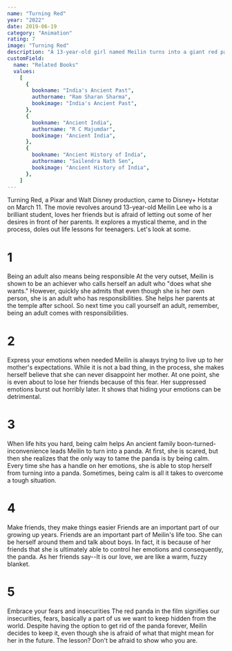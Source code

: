 ```yaml
---
name: "Turning Red"
year: "2022"
date: 2019-06-19
category: "Animation"
rating: 7
image: "Turning Red"
description: "A 13-year-old girl named Meilin turns into a giant red panda whenever she gets too excited."
customField:
  name: "Related Books"
  values:
    [
      {
        bookname: "India's Ancient Past",
        authorname: "Ram Sharan Sharma",
        bookimage: "India's Ancient Past",
      },
      {
        bookname: "Ancient India",
        authorname: "R C Majumdar",
        bookimage: "Ancient India",
      },
      {
        bookname: "Ancient History of India",
        authorname: "Sailendra Nath Sen",
        bookimage: "Ancient History of India",
      },
    ]
---
```


Turning Red, a Pixar and Walt Disney production, came to Disney+ Hotstar on March 11.
The movie revolves around 13-year-old Meilin Lee who is a brilliant student, loves her friends but is afraid of letting out some of her desires in front of her parents.
It explores a mystical theme, and in the process, doles out life lessons for teenagers.
Let's look at some.

# 1

Being an adult also means being responsible
At the very outset, Meilin is shown to be an achiever who calls herself an adult who "does what she wants."
However, quickly she admits that even though she is her own person, she is an adult who has responsibilities.
She helps her parents at the temple after school.
So next time you call yourself an adult, remember, being an adult comes with responsibilities.

# 2

Express your emotions when needed
Meilin is always trying to live up to her mother's expectations.
While it is not a bad thing, in the process, she makes herself believe that she can never disappoint her mother.
At one point, she is even about to lose her friends because of this fear.
Her suppressed emotions burst out horribly later.
It shows that hiding your emotions can be detrimental.

# 3

When life hits you hard, being calm helps
An ancient family boon-turned-inconvenience leads Meilin to turn into a panda.
At first, she is scared, but then she realizes that the only way to tame the panda is by being calm.
Every time she has a handle on her emotions, she is able to stop herself from turning into a panda.
Sometimes, being calm is all it takes to overcome a tough situation.

# 4

Make friends, they make things easier
Friends are an important part of our growing up years.
Friends are an important part of Meilin's life too. She can be herself around them and talk about boys.
In fact, it is because of her friends that she is ultimately able to control her emotions and consequently, the panda.
As her friends say--It is our love, we are like a warm, fuzzy blanket.

# 5

Embrace your fears and insecurities
The red panda in the film signifies our insecurities, fears, basically a part of us we want to keep hidden from the world.
Despite having the option to get rid of the panda forever, Meilin decides to keep it, even though she is afraid of what that might mean for her in the future.
The lesson? Don't be afraid to show who you are.
